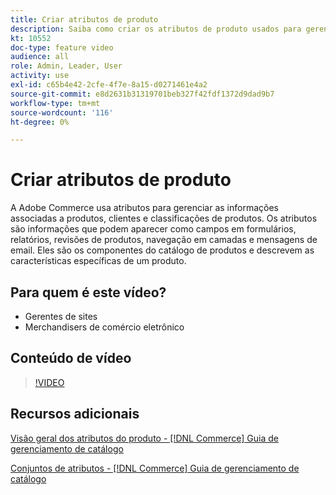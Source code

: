 ```yaml
---
title: Criar atributos de produto
description: Saiba como criar os atributos de produto usados para gerenciar as informações associadas a produtos, clientes e classificações de produtos.
kt: 10552
doc-type: feature video
audience: all
role: Admin, Leader, User
activity: use
exl-id: c65b4e42-2cfe-4f7e-8a15-d0271461e4a2
source-git-commit: e8d2631b31319701beb327f42fdf1372d9dad9b7
workflow-type: tm+mt
source-wordcount: '116'
ht-degree: 0%

---
```


# Criar atributos de produto

A Adobe Commerce usa atributos para gerenciar as informações associadas a produtos, clientes e classificações de produtos. Os atributos são informações que podem aparecer como campos em formulários, relatórios, revisões de produtos, navegação em camadas e mensagens de email. Eles são os componentes do catálogo de produtos e descrevem as características específicas de um produto.

## Para quem é este vídeo?

- Gerentes de sites
- Merchandisers de comércio eletrônico

## Conteúdo de vídeo

>[!VIDEO](https://video.tv.adobe.com/v/343749?quality=12&learn=on)

## Recursos adicionais

[Visão geral dos atributos do produto - [!DNL Commerce] Guia de gerenciamento de catálogo](https://experienceleague.adobe.com/docs/commerce-admin/catalog/product-attributes/product-attributes.html)

[Conjuntos de atributos - [!DNL Commerce] Guia de gerenciamento de catálogo](https://experienceleague.adobe.com/docs/commerce-admin/catalog/product-attributes/create/attribute-sets.html)
